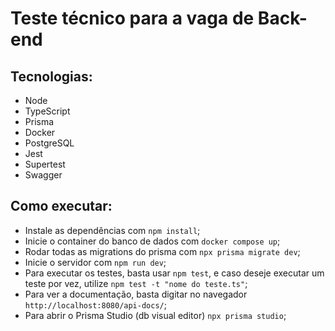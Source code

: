 # Teste técnico para a vaga de Back-end

## Tecnologias:
- Node
- TypeScript
- Prisma
- Docker
- PostgreSQL
- Jest
- Supertest
- Swagger

## Como executar:

- Instale as dependências com ```npm install```;
- Inicie o container do banco de dados com ```docker compose up```;
- Rodar todas as migrations do prisma com ```npx prisma migrate dev```;
- Inicie o servidor com ```npm run dev```;
- Para executar os testes, basta usar ```npm test```, e caso deseje executar um teste por vez, utilize ```npm test -t "nome do teste.ts"```;
- Para ver a documentação, basta digitar no navegador ```http://localhost:8080/api-docs/```;
- Para abrir o Prisma Studio (db visual editor) ```npx prisma studio```;